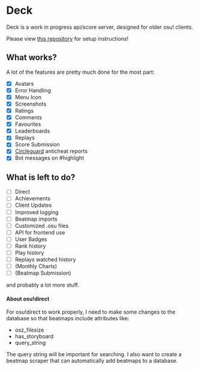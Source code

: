 # Deck

Deck is a work in progress api/score server, designed for older osu! clients.

Please view [this repository](https://github.com/Lekuruu/titanic) for setup instructions!

## What works?

A lot of the features are pretty much done for the most part:

- [x] Avatars
- [x] Error Handling
- [x] Menu Icon
- [x] Screenshots
- [x] Ratings
- [x] Comments
- [x] Favourites
- [x] Leaderboards
- [x] Replays
- [x] Score Submission
- [x] [Circleguard](https://github.com/circleguard) anticheat reports
- [x] Bot messages on #highlight

## What is left to do?

- [ ] Direct
- [ ] Achievements
- [ ] Client Updates
- [ ] Improved logging
- [ ] Beatmap imports
- [ ] Customized .osu files
- [ ] API for frontend use
- [ ] User Badges
- [ ] Rank history
- [ ] Play history
- [ ] Replays watched history
- [ ] (Monthly Charts)
- [ ] (Beatmap Submission)

and probably a lot more stuff.

#### About osu!direct

For osu!direct to work properly, I need to make some changes to the database
so that beatmaps include attributes like:
- osz_filesize
- has_storyboard
- query_string

The query string will be important for searching.
I also want to create a beatmap scraper that can automatically add beatmaps to a database.

